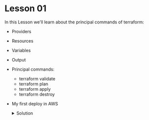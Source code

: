 
# Lesson 01

In this Lesson we'll learn about the principal commands of terraform:

- Providers
- Resources 
- Variables
- Output
- Principal commands:
    * terraform validate
    * terraform plan
    * terraform apply
    * terraform destroy
- My first deploy in AWS
    <details>
        <summary>Solution</summary>
        <table>
        <tr>
            <td><strong>main.tf</strong></td>
        </tr>
        <tr>
            <td>
                provider "aws" {
                    region = "us-east-1"
                }

                resource "aws_instance" "myServer" {
                    ami = var.ubuntu_ami
                    instance_type = var.instance_type
                    vpc_security_group_ids = [ aws_security_group.my_security_group.id ]
                    user_data = <<-EOF
                                #!/bin/bash
                                echo "Hello world!" > index.html
                                nohup busybox httpd -f -p ${var.server_port} & 
                                EOF
                }

                resource "aws_security_group" "my_security_group" {
                    name = "first-server-sg"

                    ingress {
                        cidr_blocks = ["0.0.0.0/0"]
                        description = "Web port"
                        from_port = var.server_port
                        to_port = var.server_port
                        protocol = "TCP"
                    }
                }          
    </details>
